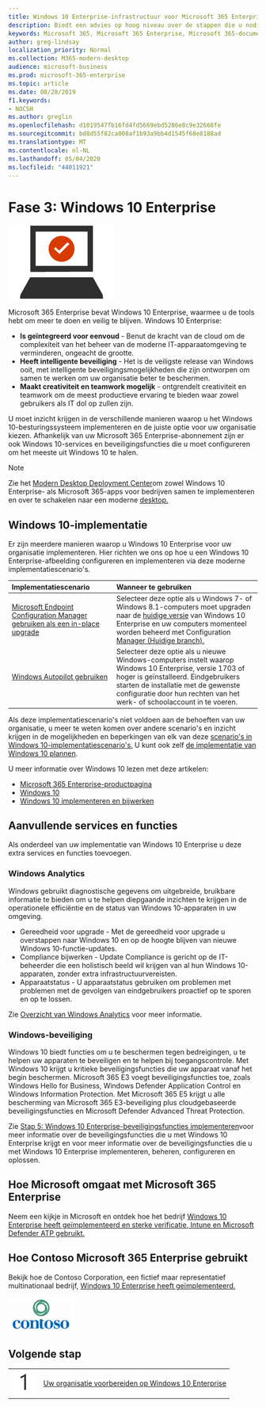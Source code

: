 ```yaml
---
title: Windows 10 Enterprise-infrastructuur voor Microsoft 365 Enterprise
description: Biedt een advies op hoog niveau over de stappen die u nodig hebt om Windows 10 Enterprise op pc's te implementeren als onderdeel van Microsoft 365 Enterprise.
keywords: Microsoft 365, Microsoft 365 Enterprise, Microsoft 365-documentatie, Windows 10 Enterprise, implementatie
author: greg-lindsay
localization_priority: Normal
ms.collection: M365-modern-desktop
audience: microsoft-business
ms.prod: microsoft-365-enterprise
ms.topic: article
ms.date: 08/28/2019
f1.keywords:
- NOCSH
ms.author: greglin
ms.openlocfilehash: d1019547fb16fd4fd5669ebd5286e8c9e32668fe
ms.sourcegitcommit: bd8d55f82ca008af1b93a9bb4d1545f68e8188ad
ms.translationtype: MT
ms.contentlocale: nl-NL
ms.lasthandoff: 05/04/2020
ms.locfileid: "44011921"
---
```

# <a name="phase-3-windows-10-enterprise"></a>Fase 3: Windows 10 Enterprise

![Fase 3: Windows 10 Enterprise](../media/deploy-foundation-infrastructure/win10enterprise_icon.png)

Microsoft 365 Enterprise bevat Windows 10 Enterprise, waarmee u de tools hebt om meer te doen en veilig te blijven. Windows 10 Enterprise:

- **Is geïntegreerd voor eenvoud** - Benut de kracht van de cloud om de complexiteit van het beheer van de moderne IT-apparaatomgeving te verminderen, ongeacht de grootte.
- **Heeft intelligente beveiliging** - Het is de veiligste release van Windows ooit, met intelligente beveiligingsmogelijkheden die zijn ontworpen om samen te werken om uw organisatie beter te beschermen.
- **Maakt creativiteit en teamwork mogelijk** - ontgrendelt creativiteit en teamwork om de meest productieve ervaring te bieden waar zowel gebruikers als IT dol op zullen zijn.

U moet inzicht krijgen in de verschillende manieren waarop u het Windows 10-besturingssysteem implementeren en de juiste optie voor uw organisatie kiezen. Afhankelijk van uw Microsoft 365 Enterprise-abonnement zijn er ook Windows 10-services en beveiligingsfuncties die u moet configureren om het meeste uit Windows 10 te halen.

>[!Note]
>Zie het [Modern Desktop Deployment Center](https://aka.ms/howtoshift)om zowel Windows 10 Enterprise- als Microsoft 365-apps voor bedrijven samen te implementeren en over te schakelen naar een moderne [desktop.](https://www.microsoft.com/microsoft-365/modern-desktop)
>

## <a name="windows-10-deployment"></a>Windows 10-implementatie

Er zijn meerdere manieren waarop u Windows 10 Enterprise voor uw organisatie implementeren. Hier richten we ons op hoe u een Windows 10 Enterprise-afbeelding configureren en implementeren via deze moderne implementatiescenario's.

| Implementatiescenario | Wanneer te gebruiken |
|:--- |:--- |
| [Microsoft Endpoint Configuration Manager gebruiken als een in-place upgrade](windows10-deploy-inplaceupgrade.md) | Selecteer deze optie als u Windows 7- of Windows 8.1-computers moet upgraden naar de <a href="https://aka.ms/windows-10-release-information" target="_blank">huidige versie</a> van Windows 10 Enterprise en uw computers momenteel worden beheerd met Configuration <a href="https://docs.microsoft.com/mem/configmgr/core/understand/introduction" target="_blank">Manager (Huidige branch).</a> |
| [Windows Autopilot gebruiken](windows10-deploy-autopilot.md) | Selecteer deze optie als u nieuwe Windows-computers instelt waarop Windows 10 Enterprise, versie 1703 of hoger is geïnstalleerd. Eindgebruikers starten de installatie met de gewenste configuratie door hun rechten van het werk- of schoolaccount in te voeren. |

Als deze implementatiescenario's niet voldoen aan de behoeften van uw organisatie, u meer te weten komen over andere scenario's en inzicht krijgen in de mogelijkheden en beperkingen van elk van deze [scenario's in Windows 10-implementatiescenario's.](https://docs.microsoft.com/windows/deployment/windows-10-deployment-scenarios) U kunt ook zelf <a href="https://aka.ms/planforwin10deployment" target="_blank">de implementatie van Windows 10 plannen</a>.

U meer informatie over Windows 10 lezen met deze artikelen:

- [Microsoft 365 Enterprise-productpagina](https://www.microsoft.com/microsoft-365/enterprise)
- [Windows 10](https://docs.microsoft.com/windows/windows-10)
- [Windows 10 implementeren en bijwerken](https://docs.microsoft.com/windows/deployment/)


## <a name="additional-services-and-features"></a>Aanvullende services en functies
Als onderdeel van uw implementatie van Windows 10 Enterprise u deze extra services en functies toevoegen.

### <a name="windows-analytics"></a>Windows Analytics

Windows gebruikt diagnostische gegevens om uitgebreide, bruikbare informatie te bieden om u te helpen diepgaande inzichten te krijgen in de operationele efficiëntie en de status van Windows 10-apparaten in uw omgeving.

* Gereedheid voor upgrade - Met de gereedheid voor upgrade u overstappen naar Windows 10 en op de hoogte blijven van nieuwe Windows 10-functie-updates. 
* Compliance bijwerken - Update Compliance is gericht op de IT-beheerder die een holistisch beeld wil krijgen van al hun Windows 10-apparaten, zonder extra infrastructuurvereisten.
* Apparaatstatus - U apparaatstatus gebruiken om problemen met problemen met de gevolgen van eindgebruikers proactief op te sporen en op te lossen.

Zie [Overzicht van Windows Analytics](https://docs.microsoft.com/windows/deployment/update/windows-analytics-overview) voor meer informatie.

### <a name="windows-security"></a>Windows-beveiliging

Windows 10 biedt functies om u te beschermen tegen bedreigingen, u te helpen uw apparaten te beveiligen en te helpen bij toegangscontrole. Met Windows 10 krijgt u kritieke beveiligingsfuncties die uw apparaat vanaf het begin beschermen. Microsoft 365 E3 voegt beveiligingsfuncties toe, zoals Windows Hello for Business, Windows Defender Application Control en Windows Information Protection. Met Microsoft 365 E5 krijgt u alle bescherming van Microsoft 365 E3-beveiliging plus cloudgebaseerde beveiligingsfuncties en Microsoft Defender Advanced Threat Protection. 

Zie [Stap 5: Windows 10 Enterprise-beveiligingsfuncties implementeren](windows10-enable-security-features.md)voor meer informatie over de beveiligingsfuncties die u met Windows 10 Enterprise krijgt en voor meer informatie over de beveiligingsfuncties die u met Windows 10 Enterprise implementeren, beheren, configureren en oplossen.

## <a name="how-microsoft-does-microsoft-365-enterprise"></a>Hoe Microsoft omgaat met Microsoft 365 Enterprise

Neem een kijkje in Microsoft en ontdek hoe het bedrijf [Windows 10 Enterprise heeft geïmplementeerd en sterke verificatie, Intune en Microsoft Defender ATP gebruikt.](https://www.microsoft.com/itshowcase/deploying-and-managing-microsoft-365#primaryR6)

## <a name="how-contoso-did-microsoft-365-enterprise"></a>Hoe Contoso Microsoft 365 Enterprise gebruikt

Bekijk hoe de Contoso Corporation, een fictief maar representatief multinationaal bedrijf, [Windows 10 Enterprise heeft geïmplementeerd.](contoso-win10.md)

![De Contoso Corporation](../media/contoso-overview/contoso-icon.png)

## <a name="next-step"></a>Volgende stap

|||
|:-------|:-----|
|![Stap 1](../media/stepnumbers/Step1.png)| [Uw organisatie voorbereiden op Windows 10 Enterprise](windows10-prepare-your-org.md) |
